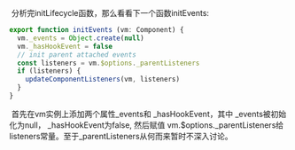 ​		分析完initLifecycle函数，那么看看下一个函数initEvents:

```js
export function initEvents (vm: Component) {
  vm._events = Object.create(null)
  vm._hasHookEvent = false
  // init parent attached events
  const listeners = vm.$options._parentListeners
  if (listeners) {
    updateComponentListeners(vm, listeners)
  }
}
```

​		首先在vm实例上添加两个属性_events和 _hasHookEvent，其中 _events被初始化为null， _hasHookEvent为false, 然后赋值 vm.$options._parentListeners给listeners常量。至于_parentListeners从何而来暂时不深入讨论。
